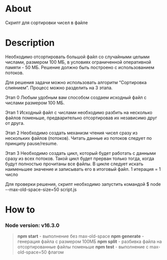 # About

Скрипт для сортировки чисел в файле

# Description

Необходимо отсортировать большой файл со случайными целыми числами, размером 100 МБ, в условиях ограниченной оперативной
памяти - 50 МБ. Решение должно быть построено с использованием потоков.

Для решения задачи можно использовать алгоритм “Сортировка слиянием”. Процесс можно разделить на 3 этапа.

Этап 0 Любым удобным вам способом создаем исходный файл с числами размером 100 МБ.

Этап 1 Исходный файл с числами необходимо разбить на несколько файлов поменьше, предварительно отсортировав их
независимо друг от друга.

Этап 2 Необходимо создать механизм чтения чисел сразу из нескольких файлов (потоков). Читать данные из потоков следует
по принципу pause/resume.

Этап 3 Необходимо создать цикл, который будет работать с данными сразу из всех потоков. Такой цикл будет прерван только
тогда, когда будут полностью прочитаны все файлы. В цикле следует искать наименьшее значение и записывать его в итоговый
файл. 1 итерация = 1 число

Для проверки решения, скрипт необходимо запустить командой $ node --max-old-space-size=50 script.js

# How to

### Node version: v16.3.0

> **npm start** - выполнение без max-old-space
> **npm generate** - генерация файла с размером 100МБ
> **npm split** - разбивка файла на отсортированные файлы поменьше
> **npm test** - выполнение с max-old-space=50 флагом